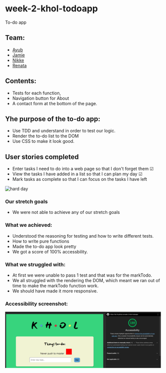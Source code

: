 # week-2-khol-todoapp
To-do app

## Team:
 * [Ayub](https://github.com/Ayub3) 
 * [Jamie](https://github.com/jc282)
 * [Nikke](https://github.com/nikkesan)
 * [Renata](https://github.com/renatajarmova)
 
 ## Contents: 
* Tests for each function, 
* Navigation button for About
* A contact form at the bottom of the page.

## Yhe purpose of the to-do app:
 - Use TDD  and understand in order to test our logic.
 - Render the to-do list to the DOM
 - Use CSS to make it look good.
 
## User stories completed 
- Enter tasks I need to do into a web page so that I don't forget them &#x2611;
- View the tasks I have added in a list so that I can plan my day &#x2611;
- Mark tasks as complete so that I can focus on the tasks I have left 

![hard day](https://media.giphy.com/media/hrk8ehR4lCZ27FtjPA/giphy.gif)

### Our stretch goals 
- We were not able to achieve any of our stretch goals


### What we achieved:
  - Understood the reasoning for testing and how to write different tests.
  - How to write pure functions
  - Made the to-do app look pretty
  - We got a score of 100% accessbility.
 
 ### What we struggled with: 
 - At first we were unable to pass 1 test and that was for the markTodo.
 - We all struggled with the rendering the DOM, which meant we ran out of time to make the markTodo function work. 
 - We should have made it more responsive.
 
### Accessibility screenshot:

![images](img/khol-to-do-list.png)
  
 



